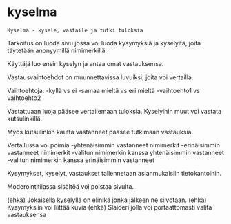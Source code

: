 # kyselma
	Kyselmä - kysele, vastaile ja tutki tuloksia

Tarkoitus on luoda sivu jossa voi luoda kysymyksiä ja kyselyitä, joita
täytetään anonyymillä nimimerkillä.

Käyttäjä luo ensin kyselyn ja antaa omat vastauksensa.

Vastausvaihtoehdot on muunnettavissa luvuiksi, joita voi vertailla.

Vaihtoehtoja:
-kyllä vs ei
-samaa mieltä vs eri mieltä
-vaihtoehto1 vs vaihtoehto2


Vastattuaan luoja pääsee vertailemaan tuloksia.
Kyselyihin muut voi vastata kutsulinkillä.

Myös kutsulinkin kautta vastanneet pääsee tutkimaan vastauksia.

Vertailussa voi poimia
-yhtenäisimmin vastanneet nimimerkit
-erinäisimmin vastanneet nimimerkit
-valitun nimimerkin kanssa yhtenäisimmin vastanneet
-valitun nimimerkin kanssa erinäisimmin vastanneet


Kysymykset, kyselyt, vastaukset tallennetaan asianmukaisiin tietokantoihin.

Moderointitilassa sisältöä voi poistaa sivulta.

(ehkä) Jokaisella kyselyllä on elinikä jonka jälkeen ne siivotaan.
(ehkä) Kysymyksiin voi liittää kuvia
(ehkä) Slaideri jolla voi portaattomasti valita vastauksensa



